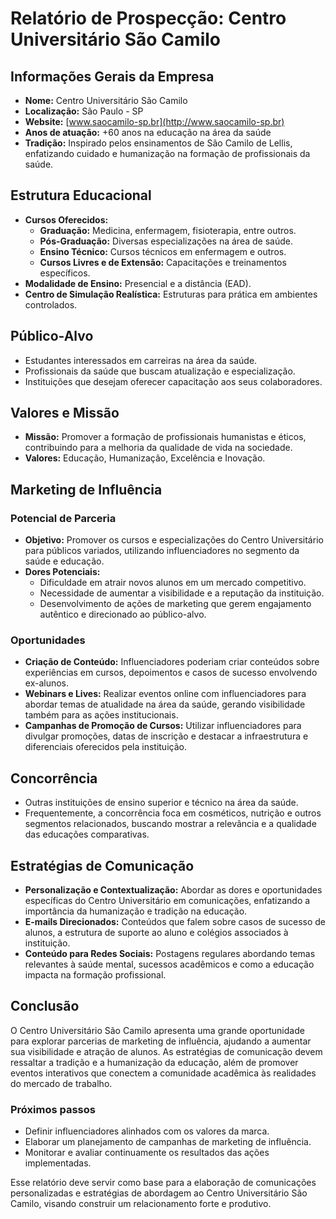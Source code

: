 # Relatório de Prospecção: Centro Universitário São Camilo

## Informações Gerais da Empresa
- **Nome:** Centro Universitário São Camilo
- **Localização:** São Paulo - SP
- **Website:** [www.saocamilo-sp.br](http://www.saocamilo-sp.br)
- **Anos de atuação:** +60 anos na educação na área da saúde
- **Tradição:** Inspirado pelos ensinamentos de São Camilo de Lellis, enfatizando cuidado e humanização na formação de profissionais da saúde.

## Estrutura Educacional
- **Cursos Oferecidos:**
  - **Graduação:** Medicina, enfermagem, fisioterapia, entre outros.
  - **Pós-Graduação:** Diversas especializações na área de saúde.
  - **Ensino Técnico:** Cursos técnicos em enfermagem e outros.
  - **Cursos Livres e de Extensão:** Capacitações e treinamentos específicos.
- **Modalidade de Ensino:** Presencial e a distância (EAD).
- **Centro de Simulação Realística:** Estruturas para prática em ambientes controlados.

## Público-Alvo
- Estudantes interessados em carreiras na área da saúde.
- Profissionais da saúde que buscam atualização e especialização.
- Instituições que desejam oferecer capacitação aos seus colaboradores.

## Valores e Missão
- **Missão:** Promover a formação de profissionais humanistas e éticos, contribuindo para a melhoria da qualidade de vida na sociedade.
- **Valores:** Educação, Humanização, Excelência e Inovação.

## Marketing de Influência
### Potencial de Parceria
- **Objetivo:** Promover os cursos e especializações do Centro Universitário para públicos variados, utilizando influenciadores no segmento da saúde e educação.
- **Dores Potenciais:**
  - Dificuldade em atrair novos alunos em um mercado competitivo.
  - Necessidade de aumentar a visibilidade e a reputação da instituição.
  - Desenvolvimento de ações de marketing que gerem engajamento autêntico e direcionado ao público-alvo.

### Oportunidades
- **Criação de Conteúdo:** Influenciadores poderiam criar conteúdos sobre experiências em cursos, depoimentos e casos de sucesso envolvendo ex-alunos.
- **Webinars e Lives:** Realizar eventos online com influenciadores para abordar temas de atualidade na área da saúde, gerando visibilidade também para as ações institucionais.
- **Campanhas de Promoção de Cursos:** Utilizar influenciadores para divulgar promoções, datas de inscrição e destacar a infraestrutura e diferenciais oferecidos pela instituição.

## Concorrência
- Outras instituições de ensino superior e técnico na área da saúde.
- Frequentemente, a concorrência foca em cosméticos, nutrição e outros segmentos relacionados, buscando mostrar a relevância e a qualidade das educações comparativas.

## Estratégias de Comunicação
- **Personalização e Contextualização:** Abordar as dores e oportunidades específicas do Centro Universitário em comunicações, enfatizando a importância da humanização e tradição na educação.
- **E-mails Direcionados:** Conteúdos que falem sobre casos de sucesso de alunos, a estrutura de suporte ao aluno e colégios associados à instituição.
- **Conteúdo para Redes Sociais:** Postagens regulares abordando temas relevantes à saúde mental, sucessos acadêmicos e como a educação impacta na formação profissional.

## Conclusão
O Centro Universitário São Camilo apresenta uma grande oportunidade para explorar parcerias de marketing de influência, ajudando a aumentar sua visibilidade e atração de alunos. As estratégias de comunicação devem ressaltar a tradição e a humanização da educação, além de promover eventos interativos que conectem a comunidade acadêmica às realidades do mercado de trabalho. 

### Próximos passos
- Definir influenciadores alinhados com os valores da marca.
- Elaborar um planejamento de campanhas de marketing de influência.
- Monitorar e avaliar continuamente os resultados das ações implementadas. 

Esse relatório deve servir como base para a elaboração de comunicações personalizadas e estratégias de abordagem ao Centro Universitário São Camilo, visando construir um relacionamento forte e produtivo.
